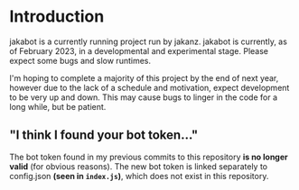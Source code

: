 # Introduction

jakabot is a currently running project run by jakanz. jakabot is currently, as of February 2023, in a developmental and experimental stage. Please expect some bugs and slow runtimes.

I'm hoping to complete a majority of this project by the end of next year, however due to the lack of a schedule and motivation, expect development to be very up and down. This may cause bugs to linger in the code for a long while, but be patient.

## "I think I found your bot token..."

The bot token found in my previous commits to this repository **is no longer valid** (for obvious reasons). The new bot token is linked separately to config.json **(seen in ```index.js```)**, which does not exist in this repository.
